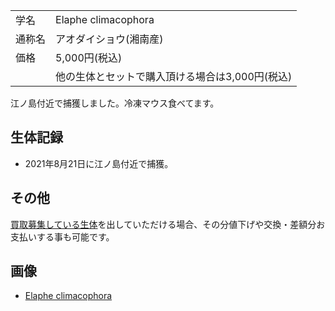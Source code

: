 ---
---

|||
|:-|:-|
| 学名 | Elaphe climacophora |
| 通称名 | アオダイショウ(湘南産) |
| 価格 | 5,000円(税込)
|  | 他の生体とセットで購入頂ける場合は3,000円(税込) |

江ノ島付近で捕獲しました。冷凍マウス食べてます。

## 生体記録

* 2021年8月21日に江ノ島付近で捕獲。

## その他

[買取募集している生体](/shopping/purchase-price-list)を出していただける場合、その分値下げや交換・差額分お支払いする事も可能です。

## 画像

* [Elaphe climacophora]({{site.baseurl}}/assets/img/shopping/creatures/elaphe_climacophora/1/1.jpeg)
